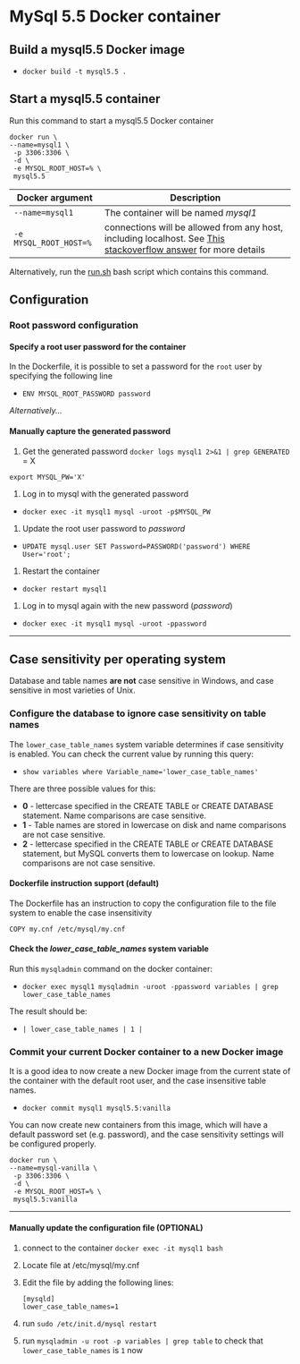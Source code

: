 # MySql 5.5 Docker container

## Build a mysql5.5 Docker image
- `docker build -t mysql5.5 .`

## Start a mysql5.5 container

Run this command to start a mysql5.5 Docker container

```
docker run \
--name=mysql1 \
 -p 3306:3306 \
 -d \
 -e MYSQL_ROOT_HOST=% \
 mysql5.5
```

| Docker argument | Description |
| --- | --- |
| `--name=mysql1` | The container will be named _mysql1_ |
| `-e MYSQL_ROOT_HOST=%` | connections will be allowed from any host, including localhost. See [This stackoverflow answer](https://serverfault.com/a/831629) for more details |

Alternatively, run the [run.sh](run.sh) bash script which contains this command.

## Configuration

### Root password configuration

#### Specify a root user password for the container

In the Dockerfile, it is possible to set a password for the `root` user by specifying the following line
- `ENV MYSQL_ROOT_PASSWORD password`

_Alternatively..._

#### Manually capture the generated password
1. Get the generated password
`docker logs mysql1 2>&1 | grep GENERATED` = X

`export MYSQL_PW='X'`

1. Log in to mysql with the generated password
 - `docker exec -it mysql1 mysql -uroot -p$MYSQL_PW`

1. Update the root user password to _password_
 - `UPDATE mysql.user SET Password=PASSWORD('password') WHERE User='root';`

1. Restart the container
 - `docker restart mysql1`

1. Log in to mysql again with the new password (_password_)
 - `docker exec -it mysql1 mysql -uroot -ppassword`

----

## Case sensitivity per operating system

Database and table names __are not__ case sensitive in Windows, and case sensitive in most varieties of Unix.

### Configure the database to ignore case sensitivity on table names

The `lower_case_table_names` system variable determines if case sensitivity is enabled.  You can check the current value by running this query:
- `show variables where Variable_name='lower_case_table_names'`

There are three possible values for this:
- __0__ - lettercase specified in the CREATE TABLE or CREATE DATABASE statement. Name comparisons are case sensitive.
- __1__ - Table names are stored in lowercase on disk and name comparisons are not case sensitive.
- __2__ - lettercase specified in the CREATE TABLE or CREATE DATABASE statement, but MySQL converts them to lowercase on lookup. Name comparisons are not case sensitive.

#### Dockerfile instruction support (default)

The Dockerfile has an instruction to copy the configuration file to the file system to enable the case insensitivity

`COPY my.cnf /etc/mysql/my.cnf`

#### Check the _lower_case_table_names_ system variable

Run this `mysqladmin` command on the docker container:
 - `docker exec mysql1 mysqladmin -uroot -ppassword variables | grep lower_case_table_names`

The result should be:
- `| lower_case_table_names | 1 |`


### Commit your current Docker container to a new Docker image
It is a good idea to now create a new Docker image from the current state of the container with the default root user, and the case insensitive table names.

- `docker commit mysql1 mysql5.5:vanilla`

You can now create new containers from this image, which will have a default password set (e.g. password), and the case
sensitivity settings will be configured properly.

```
docker run \
--name=mysql-vanilla \
 -p 3306:3306 \
 -d \
 -e MYSQL_ROOT_HOST=% \
 mysql5.5:vanilla
```

----

#### Manually update the configuration file (OPTIONAL)

1. connect to the container `docker exec -it mysql1 bash`
1. Locate file at /etc/mysql/my.cnf
1. Edit the file by adding the following lines:

    ```
    [mysqld]
    lower_case_table_names=1
    ```
1. run `sudo /etc/init.d/mysql restart`
1. run `mysqladmin -u root -p variables | grep table` to check that `lower_case_table_names` is `1` now
